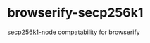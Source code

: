 # browserify-secp256k1
[secp256k1-node](https://github.com/wanderer/secp256k1-node/) compatability for browserify

